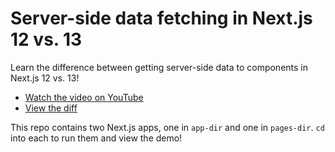 # Server-side data fetching in Next.js 12 vs. 13

Learn the difference between getting server-side data to components in Next.js 12 vs. 13!

- [Watch the video on YouTube](https://www.youtube.com/watch?v=i8PsGvDas-s)
- [View the diff](https://github.com/samselikoff/2022-12-19-shared-header-data-fetching/commit/d00f73e401666d7b4d2a620d6ccbdd4d1ccf7624)

This repo contains two Next.js apps, one in `app-dir` and one in `pages-dir`. `cd` into each to run them and view the demo!